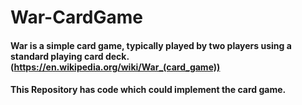 # War-CardGame
#### War is a simple card game, typically played by two players using a standard playing card deck. (https://en.wikipedia.org/wiki/War_(card_game))
#### This Repository has code which could implement the card game.
